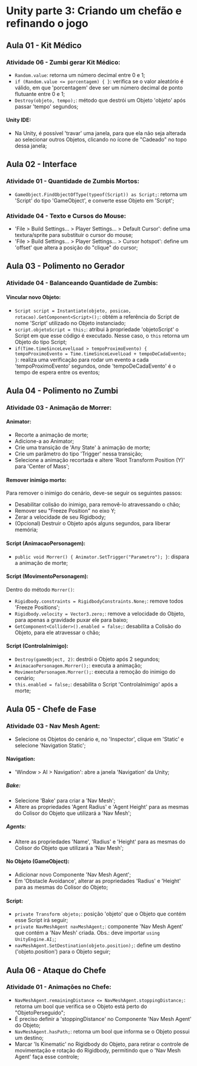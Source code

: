 # Unity parte 3: Criando um chefão e refinando o jogo

## Aula 01 - Kit Médico

### Atividade 06 - Zumbi gerar Kit Médico:

- `Random.value`: retorna um número decimal entre 0 e 1;
- `if (Random.value <= porcentagem) { }`: verifica se o valor aleatório é válido, em que 'porcentagem' deve ser um número decimal de ponto flutuante entre 0 e 1;
- `Destroy(objeto, tempo);`: método que destrói um Objeto 'objeto' após passar 'tempo' segundos;

#### Unity IDE:

- Na Unity, é possível 'travar' uma janela, para que ela não seja alterada ao selecionar outros Objetos, clicando no ícone de "Cadeado" no topo dessa janela;


## Aula 02 - Interface

### Atividade 01 - Quantidade de Zumbis Mortos:

- `GameObject.FindObjectOfType(typeof(Script)) as Script;`: retorna um 'Script' do tipo 'GameObject', e converte esse Objeto em 'Script';

### Atividade 04 - Texto e Cursos do Mouse:

- 'File > Build Settings... > Player Settings... > Default Cursor': define uma textura/sprite para substituir o cursor do mouse;
- 'File > Build Settings... > Player Settings... > Cursor hotspot': define um 'offset' que altera a posição do "clique" do cursor;


## Aula 03 - Polimento no Gerador

### Atividade 04 - Balanceando Quantidade de Zumbis:

#### Vincular novo Objeto:

- `Script script = Instantiate(objeto, posicao, rotacao).GetComponent<Script>();`: obtém a referência do Script de nome 'Script' utilizado no Objeto instanciado;
- `script.objetoScript = this;`: atribui à propriedade 'objetoScript' o Script em que esse código é executado. Nesse caso, o `this` retorna um Objeto do tipo Script;
- `if(Time.timeSinceLevelLoad > tempoProximoEvento) { tempoProximoEvento = Time.timeSinceLevelLoad + tempoDeCadaEvento; }`: realiza uma verificação para rodar um evento a cada 'tempoProximoEvento' segundos, onde 'tempoDeCadaEvento' é o tempo de espera entre os eventos;


## Aula 04 - Polimento no Zumbi

### Atividade 03 - Animação de Morrer:

#### Animator:

- Recorte a animação de morte;
- Adicione-a ao Animator;
- Crie uma transição de 'Any State' à animação de morte;
- Crie um parâmetro do tipo 'Trigger' nessa transição;
- Selecione a animação recortada e altere 'Root Transform Position (Y)' para 'Center of Mass';

#### Remover inimigo morto:

Para remover o inimigo do cenário, deve-se seguir os seguintes passos:
- Desabilitar colisão do inimigo, para removê-lo atravessando o chão;
- Remover seu "Freeze Position" no eixo Y;
- Zerar a velocidade de seu Rigidbody;
- (Opcional) Destruir o Objeto após alguns segundos, para liberar memória;

#### Script (AnimacaoPersonagem):

- `public void Morrer() { Animator.SetTrigger("Parametro"); }`: dispara a animação de morte;

#### Script (MovimentoPersonagem):

Dentro do método `Morrer()`:
- `Rigidbody.constraints = RigidbodyConstraints.None;`: remove todos 'Freeze Positions';
- `Rigidbody.velocity = Vector3.zero;`: remove a velocidade do Objeto, para apenas a gravidade puxar ele para baixo;
- `GetComponent<Collider>().enabled = false;`: desabilita a Colisão do Objeto, para ele atravessar o chão;

#### Script (ControlaInimigo):

- `Destroy(gameObject, 2)`: destrói o Objeto após 2 segundos;
- `AnimacaoPersonagem.Morrer();`: executa a animação;
- `MovimentoPersonagem.Morrer();`: executa a remoção do inimigo do cenário;
- `this.enabled = false;`: desabilita o Script 'ControlaInimigo' após a morte;

## Aula 05 - Chefe de Fase

### Atividade 03 - Nav Mesh Agent:

- Selecione os Objetos do cenário e, no 'Inspector', clique em 'Static' e selecione 'Navigation Static';

#### Navigation:

- 'Window > AI > Navigation': abre a janela 'Navigation' da Unity;

##### Bake:

- Selecione 'Bake' para criar a 'Nav Mesh';
- Altere as propriedades 'Agent Radius' e 'Agent Height' para as mesmas do Colisor do Objeto que utilizará a 'Nav Mesh';

##### Agents:

- Altere as propriedades 'Name', 'Radius' e 'Height' para as mesmas do Colisor do Objeto que utilizará a 'Nav Mesh';

#### No Objeto (GameObject):

- Adicionar novo Componente 'Nav Mesh Agent';
- Em 'Obstacle Avoidance', alterar as propriedades 'Radius' e 'Height' para as mesmas do Colisor do Objeto;

#### Script:

- `private Transform objeto;`: posição 'objeto' que o Objeto que contém esse Script irá seguir;
- `private NavMeshAgent navMeshAgent;`: componente 'Nav Mesh Agent' que contém a 'Nav Mesh' criada. Obs.: deve importar `using UnityEngine.AI;`;
- `navMeshAgent.SetDestination(objeto.position);`: define um destino ('objeto.position') para o Objeto seguir;

## Aula 06 - Ataque do Chefe

### Atividade 01 - Animações no Chefe:

- `NavMeshAgent.remainingDistance <= NavMeshAgent.stoppingDistance;`: retorna um bool que verifica se o Objeto está perto do "ObjetoPerseguido";
- É preciso definir a 'stoppingDistance' no Componente 'Nav Mesh Agent' do Objeto;
- `NavMeshAgent.hasPath;`: retorna um bool que informa se o Objeto possui um destino;
- Marcar 'Is Kinematic' no Rigidbody do Objeto, para retirar o controle de movimentação e rotação do Rigidbody, permitindo que o 'Nav Mesh Agent' faça esse controle;
